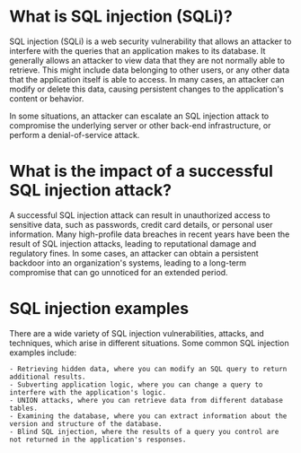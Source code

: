 # What is SQL injection (SQLi)?

SQL injection (SQLi) is a web security vulnerability that allows an attacker to interfere with the queries that an application makes to its database. It generally allows an attacker to view data that they are not normally able to retrieve. This might include data belonging to other users, or any other data that the application itself is able to access. In many cases, an attacker can modify or delete this data, causing persistent changes to the application's content or behavior.

In some situations, an attacker can escalate an SQL injection attack to compromise the underlying server or other back-end infrastructure, or perform a denial-of-service attack.

# What is the impact of a successful SQL injection attack?

A successful SQL injection attack can result in unauthorized access to sensitive data, such as passwords, credit card details, or personal user information. Many high-profile data breaches in recent years have been the result of SQL injection attacks, leading to reputational damage and regulatory fines. In some cases, an attacker can obtain a persistent backdoor into an organization's systems, leading to a long-term compromise that can go unnoticed for an extended period. 

# SQL injection examples

There are a wide variety of SQL injection vulnerabilities, attacks, and techniques, which arise in different situations. Some common SQL injection examples include:

    - Retrieving hidden data, where you can modify an SQL query to return additional results.
    - Subverting application logic, where you can change a query to interfere with the application's logic.
    - UNION attacks, where you can retrieve data from different database tables.
    - Examining the database, where you can extract information about the version and structure of the database.
    - Blind SQL injection, where the results of a query you control are not returned in the application's responses.
